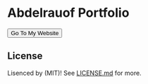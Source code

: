 # Abdelrauof Portfolio

<button type="button" >Go To My Website</button>

## License

Lisenced by (MIT)! See [LICENSE.md](LICENSE.md) for more.
